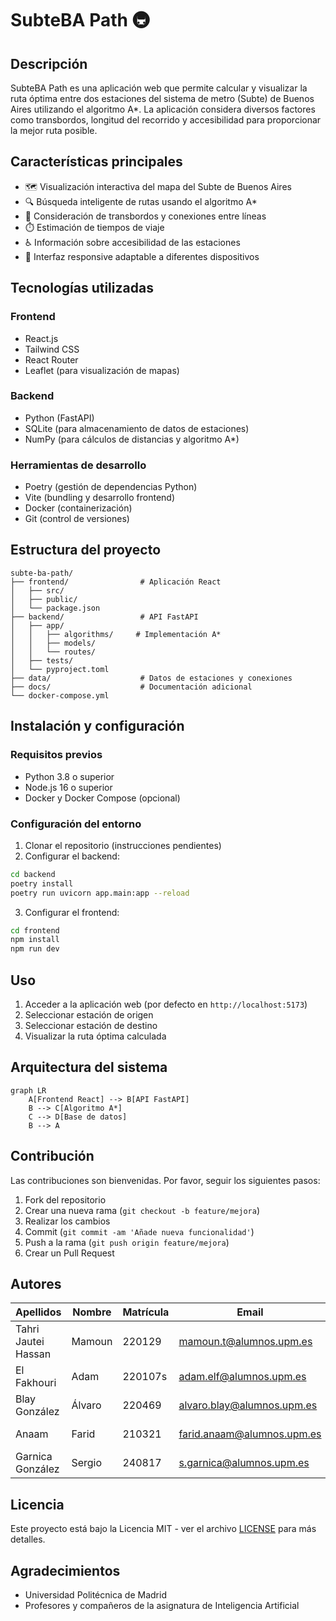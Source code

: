 # SubteBA Path 🚇

## Descripción
SubteBA Path es una aplicación web que permite calcular y visualizar la ruta óptima entre dos estaciones del sistema de metro (Subte) de Buenos Aires utilizando el algoritmo A*. La aplicación considera diversos factores como transbordos, longitud del recorrido y accesibilidad para proporcionar la mejor ruta posible.

## Características principales
- 🗺️ Visualización interactiva del mapa del Subte de Buenos Aires
- 🔍 Búsqueda inteligente de rutas usando el algoritmo A*
- 🔄 Consideración de transbordos y conexiones entre líneas
- ⏱️ Estimación de tiempos de viaje
- ♿ Información sobre accesibilidad de las estaciones
- 📱 Interfaz responsive adaptable a diferentes dispositivos

## Tecnologías utilizadas
### Frontend
- React.js
- Tailwind CSS
- React Router
- Leaflet (para visualización de mapas)

### Backend
- Python (FastAPI)
- SQLite (para almacenamiento de datos de estaciones)
- NumPy (para cálculos de distancias y algoritmo A*)

### Herramientas de desarrollo
- Poetry (gestión de dependencias Python)
- Vite (bundling y desarrollo frontend)
- Docker (containerización)
- Git (control de versiones)

## Estructura del proyecto
```
subte-ba-path/
├── frontend/                # Aplicación React
│   ├── src/
│   ├── public/
│   └── package.json
├── backend/                 # API FastAPI
│   ├── app/
│   │   ├── algorithms/     # Implementación A*
│   │   ├── models/        
│   │   └── routes/
│   ├── tests/
│   └── pyproject.toml
├── data/                    # Datos de estaciones y conexiones
├── docs/                    # Documentación adicional
└── docker-compose.yml
```

## Instalación y configuración

### Requisitos previos
- Python 3.8 o superior
- Node.js 16 o superior
- Docker y Docker Compose (opcional)

### Configuración del entorno
1. Clonar el repositorio (instrucciones pendientes)
2. Configurar el backend:
```bash
cd backend
poetry install
poetry run uvicorn app.main:app --reload
```

3. Configurar el frontend:
```bash
cd frontend
npm install
npm run dev
```

## Uso
1. Acceder a la aplicación web (por defecto en `http://localhost:5173`)
2. Seleccionar estación de origen
3. Seleccionar estación de destino
4. Visualizar la ruta óptima calculada

## Arquitectura del sistema
```mermaid
graph LR
    A[Frontend React] --> B[API FastAPI]
    B --> C[Algoritmo A*]
    C --> D[Base de datos]
    B --> A
```

## Contribución
Las contribuciones son bienvenidas. Por favor, seguir los siguientes pasos:
1. Fork del repositorio
2. Crear una nueva rama (`git checkout -b feature/mejora`)
3. Realizar los cambios
4. Commit (`git commit -am 'Añade nueva funcionalidad'`)
5. Push a la rama (`git push origin feature/mejora`)
6. Crear un Pull Request

## Autores
| Apellidos           | Nombre | Matrícula | Email                      | Grupo  |
| ------------------- | ------ | --------- | -------------------------- | ------ |
| Tahri Jautei Hassan | Mamoun | 220129    | mamoun.t@alumnos.upm.es    | 5S2M-B |
| El Fakhouri         | Adam   | 220107s   | adam.elf@alumnos.upm.es    | 5S2M-B |
| Blay González       | Álvaro | 220469    | alvaro.blay@alumnos.upm.es | 5S1M   |
| Anaam               | Farid  | 210321    | farid.anaam@alumnos.upm.es | 5S2M-B |
| Garnica González    | Sergio | 240817    | s.garnica@alumnos.upm.es   | 5S1M-B |

## Licencia
Este proyecto está bajo la Licencia MIT - ver el archivo [LICENSE](LICENSE) para más detalles.

## Agradecimientos
- Universidad Politécnica de Madrid
- Profesores y compañeros de la asignatura de Inteligencia Artificial
